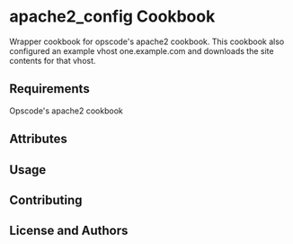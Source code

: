 apache2_config Cookbook
=======================

Wrapper cookbook for opscode's apache2 cookbook.
This cookbook also configured an example vhost one.example.com and downloads the site contents for that vhost.


Requirements
------------
Opscode's apache2 cookbook


Attributes
----------

Usage
-----

Contributing
------------

License and Authors
-------------------

